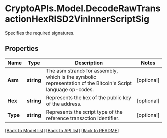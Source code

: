 # CryptoAPIs.Model.DecodeRawTransactionHexRISD2VinInnerScriptSig
Specifies the required signatures.

## Properties

Name | Type | Description | Notes
------------ | ------------- | ------------- | -------------
**Asm** | **string** | The asm strands for assembly, which is the symbolic representation of the Bitcoin&#39;s Script language op-codes. | [optional] 
**Hex** | **string** | Represents the hex of the public key of the address. | [optional] 
**Type** | **string** | Represents the script type of the reference transaction identifier. | [optional] 

[[Back to Model list]](../README.md#documentation-for-models) [[Back to API list]](../README.md#documentation-for-api-endpoints) [[Back to README]](../README.md)

